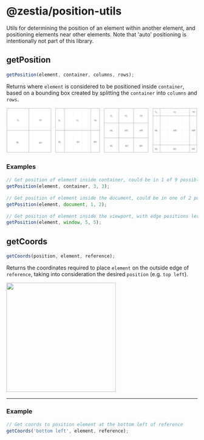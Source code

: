 # @zestia/position-utils

Utils for determining the position of an element within another element, and positioning
elements near other elements. Note that 'auto' positioning is intentionally not part of this library.

## getPosition

```javascript
getPosition(element, container, columns, rows);
```

Returns where `element` is considered to be positioned inside `container`, based on a bounding box created by splitting the `container` into `columns` and `rows`.

<img src="assets/position.png" width="860">

### Examples

```javascript
// Get position of element inside container, could be in 1 of 9 possible positions
getPosition(element, container, 3, 3);
```

```javascript
// Get position of element inside the document, could be in one of 2 possible locations: top center or bottom center
getPosition(element, document, 1, 2);
```

```javascript
// Get position of element inside the viewport, with edge positions less likely to be considered
getPosition(element, window, 5, 5);
```

## getCoords

```javascript
getCoords(position, element, reference);
```

Returns the coordinates required to place `element` on the outside edge of `reference`, taking into consideration the desired `position` (e.g. `top left`).

<img src="assets/coords.png" width="288" height="288">

<hr />

### Example

```javascript
// Get coords to position element at the bottom left of reference
getCoords('bottom left', element, reference);
```
